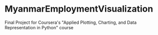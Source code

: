 # MyanmarEmploymentVisualization
Final Project for Coursera's "Applied Plotting, Charting, and Data Representation in Python" course
